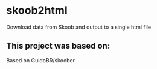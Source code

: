 # skoob2html
Download data from Skoob and output to a single html file

## This project was based on:

Based on GuidoBR/skoober
